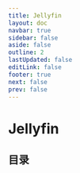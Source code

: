 ```yaml
---
title: Jellyfin
layout: doc
navbar: true
sidebar: false
aside: false
outline: 2
lastUpdated: false
editLink: false
footer: true
next: false
prev: false
---
```


# Jellyfin

## 目录